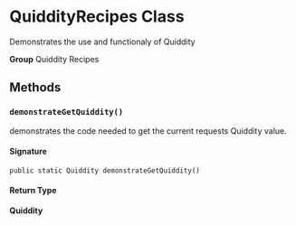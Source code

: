 # QuiddityRecipes Class

Demonstrates the use and functionaly of Quiddity

**Group** Quiddity Recipes

## Methods
### `demonstrateGetQuiddity()`

demonstrates the code needed to get the current requests 
Quiddity value.

#### Signature
```apex
public static Quiddity demonstrateGetQuiddity()
```

#### Return Type
**Quiddity**
